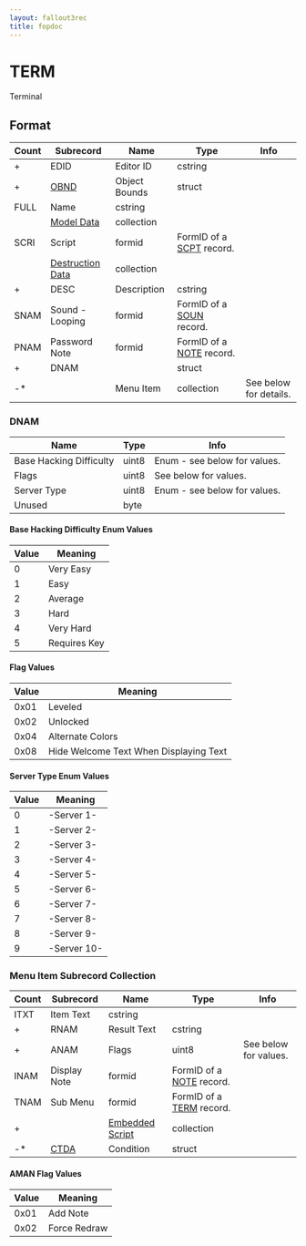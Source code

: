 ```yaml
---
layout: fallout3rec
title: fopdoc
---
```

TERM
====

Terminal

## Format

Count | Subrecord | Name | Type | Info
------|-------|------|------|-----
+ | EDID | Editor ID | cstring |
+ | [OBND](Subrecords/OBND.md) | Object Bounds | struct |
 | FULL | Name | cstring |
 | | [Model Data](Subrecords/Model.md) | collection |
 | SCRI | Script | formid | FormID of a [SCPT](SCPT.md) record.
 | | [Destruction Data](Subrecords/Destruction.md) | collection |
+ | DESC | Description | cstring |
 | SNAM | Sound - Looping | formid | FormID of a [SOUN](SOUN.md) record.
 | PNAM | Password Note | formid | FormID of a [NOTE](NOTE.md) record.
+ | DNAM | | struct |
-* | | Menu Item | collection | See below for details.

### DNAM

Name | Type | Info
-----|------|-----
Base Hacking Difficulty | uint8 | Enum - see below for values.
Flags | uint8 | See below for values.
Server Type | uint8 | Enum - see below for values.
Unused | byte |

#### Base Hacking Difficulty Enum Values

Value | Meaning
------|--------
0 | Very Easy
1 | Easy
2 | Average
3 | Hard
4 | Very Hard
5 | Requires Key

#### Flag Values

Value | Meaning
------|--------
0x01 | Leveled
0x02 | Unlocked
0x04 | Alternate Colors
0x08 | Hide Welcome Text When Displaying Text

#### Server Type Enum Values

Value | Meaning
------|--------
0 | -Server 1-
1 | -Server 2-
2 | -Server 3-
3 | -Server 4-
4 | -Server 5-
5 | -Server 6-
6 | -Server 7-
7 | -Server 8-
8 | -Server 9-
9 | -Server 10-

### Menu Item Subrecord Collection

Count | Subrecord | Name | Type | Info
------|-------|------|------|-----
 | ITXT | Item Text | cstring |
+ | RNAM | Result Text | cstring |
+ | ANAM | Flags | uint8 | See below for values.
 | INAM | Display Note | formid | FormID of a [NOTE](NOTE.md) record.
 | TNAM | Sub Menu | formid | FormID of a [TERM](TERM.md) record.
+ | | [Embedded Script](Subrecords/Script.md) | collection |
-* | [CTDA](Subrecords/CTDA.md) | Condition | struct |

#### AMAN Flag Values

Value | Meaning
------|--------
0x01 | Add Note
0x02 | Force Redraw
